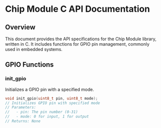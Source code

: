 # Chip Module C API Documentation

## Overview
This document provides the API specifications for the Chip Module library, written in C. It includes functions for GPIO pin management, commonly used in embedded systems.

## GPIO Functions

### init_gpio
Initializes a GPIO pin with a specified mode.

```c
void init_gpio(uint8_t pin, uint8_t mode);
// Initializes GPIO pin with specified mode
// Parameters:
//   - pin: The pin number (0-31)
//   - mode: 0 for input, 1 for output
// Returns: None
